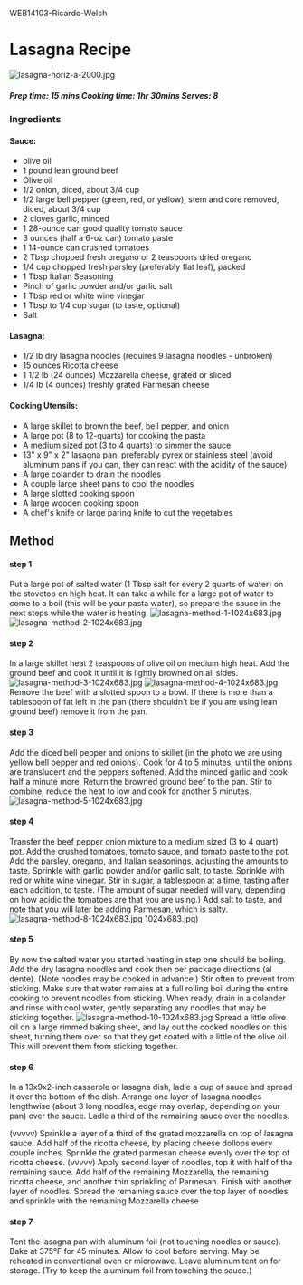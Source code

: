 WEB14103-Ricardo-Welch

# Lasagna Recipe

![lasagna-horiz-a-2000.jpg](https://github.com/Dirtyart1/WEB14103-Ricardo-Welch/blob/master/lasagna-horiz-a-2000.jpg)

##### Prep time: 15 mins     Cooking time: 1hr 30mins     Serves: 8


### Ingredients 

#### Sauce:
- olive oil
- 1 pound lean ground beef
- Olive oil
- 1/2 onion, diced, about 3/4 cup
- 1/2 large bell pepper (green, red, or yellow), stem and core removed, diced, about 3/4 cup
- 2 cloves garlic, minced
- 1 28-ounce can good quality tomato sauce
- 3 ounces (half a 6-oz can) tomato paste
- 1 14-ounce can crushed tomatoes
- 2 Tbsp chopped fresh oregano or 2 teaspoons dried oregano
- 1/4 cup chopped fresh parsley (preferably flat leaf), packed
- 1 Tbsp Italian Seasoning
- Pinch of garlic powder and/or garlic salt
- 1 Tbsp red or white wine vinegar
- 1 Tbsp to 1/4 cup sugar (to taste, optional)
- Salt

#### Lasagna:

- 1/2 lb dry lasagna noodles (requires 9 lasagna noodles - unbroken)
- 15 ounces Ricotta cheese
- 1 1/2 lb (24 ounces) Mozzarella cheese, grated or sliced
- 1/4 lb (4 ounces) freshly grated Parmesan cheese

#### Cooking Utensils:
- A large skillet to brown the beef, bell pepper, and onion
- A large pot (8 to 12-quarts) for cooking the pasta
- A medium sized pot (3 to 4 quarts) to simmer the sauce
- 13" x 9" x 2" lasagna pan, preferably pyrex or stainless steel (avoid aluminum pans if you can, they can react with the acidity of the sauce)
- A large colander to drain the noodles
- A couple large sheet pans to cool the noodles
- A large slotted cooking spoon
- A large wooden cooking spoon
- A chef's knife or large paring knife to cut the vegetables

## Method

#### step 1 
Put a large pot of salted water (1 Tbsp salt for every 2 quarts of water) on the stovetop on high heat. It can take a while for a large pot of water to come to a boil (this will be your pasta water), so prepare the sauce in the next steps while the water is heating.
![lasagna-method-1-1024x683.jpg](lasagna-method-1-1024x683.jpg) ![lasagna-method-2-1024x683.jpg](lasagna-method-2-1024x683.jpg)

#### step 2 
In a large skillet heat 2 teaspoons of olive oil on medium high heat. Add the ground beef and cook it until it is lightly browned on all sides.
![lasagna-method-3-1024x683.jpg](lasagna-method-3-1024x683.jpg) ![lasagna-method-4-1024x683.jpg](lasagna-method-4-1024x683.jpg)
 Remove the beef with a slotted spoon to a bowl. If there is more than a tablespoon of fat left in the pan (there shouldn't be if you are using lean ground beef) remove it from the pan.
 
#### step 3 
Add the diced bell pepper and onions to skillet (in the photo we are using yellow bell pepper and red onions).
Cook for 4 to 5 minutes, until the onions are translucent and the peppers softened. Add the minced garlic and cook half a minute more.
Return the browned ground beef to the pan. Stir to combine, reduce the heat to low and cook for another 5 minutes.
![lasagna-method-5-1024x683.jpg](lasagna-method-5-1024x683.jpg)

#### step 4 
Transfer the beef pepper onion mixture to a medium sized (3 to 4 quart) pot. Add the crushed tomatoes, tomato sauce, and tomato paste to the pot.
Add the parsley, oregano, and Italian seasonings, adjusting the amounts to taste. Sprinkle with garlic powder and/or garlic salt, to taste.
Sprinkle with red or white wine vinegar. Stir in sugar, a tablespoon at a time, tasting after each addition, to taste. (The amount of sugar needed will vary, depending on how acidic the tomatoes are that you are using.)
Add salt to taste, and note that you will later be adding Parmesan, which is salty.
![lasagna-method-8-1024x683.jpg](lasagna-method-8-1024x683.jpg) 1024x683.jpg)

#### step 5 
By now the salted water you started heating in step one should be boiling. Add the dry lasagna noodles and cook then per package directions (al dente). (Note noodles may be cooked in advance.)
Stir often to prevent from sticking. Make sure that water remains at a full rolling boil during the entire cooking to prevent noodles from sticking.
When ready, drain in a colander and rinse with cool water, gently separating any noodles that may be sticking together.
![lasagna-method-10-1024x683.jpg](lasagna-method-10-1024x683.jpg)
Spread a little olive oil on a large rimmed baking sheet, and lay out the cooked noodles on this sheet, turning them over so that they get coated with a little of the olive oil. This will prevent them from sticking together.

#### step 6 
 In a 13x9x2-inch casserole or lasagna dish, ladle a cup of sauce and spread it over the bottom of the dish. Arrange one layer of lasagna noodles lengthwise (about 3 long noodles, edge may overlap, depending on your pan) over the sauce. Ladle a third of the remaining sauce over the noodles.
 
 (vvvvv)
 Sprinkle a layer of a third of the grated mozzarella on top of lasagna sauce. Add half of the ricotta cheese, by placing cheese dollops every couple inches. Sprinkle the grated parmesan cheese evenly over the top of ricotta cheese.
 (vvvvv)
 Apply second layer of noodles, top it with half of the remaining sauce. Add half of the remaining Mozzarella, the remaining ricotta cheese, and another thin sprinkling of Parmesan.
Finish with another layer of noodles. Spread the remaining sauce over the top layer of noodles and sprinkle with the remaining Mozzarella cheese

#### step 7
Tent the lasagna pan with aluminum foil (not touching noodles or sauce). Bake at 375°F for 45 minutes. Allow to cool before serving.
May be reheated in conventional oven or microwave. Leave aluminum tent on for storage. (Try to keep the aluminum foil from touching the sauce.)



